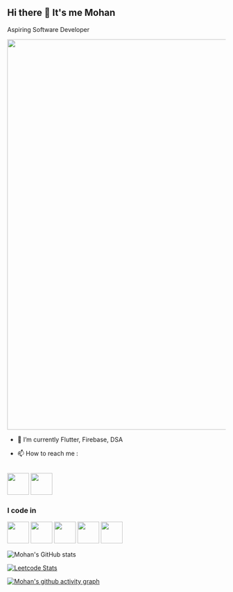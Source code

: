 
## Hi there 👋 It's me Mohan

  

Aspiring Software Developer

<img src="https://github.com/Anmol-Baranwal/Cool-GIFs-For-GitHub/assets/74038190/72903324-cf57-4e90-80a6-ed3c9734e0ed" width="900">

  

- 🌱 I’m currently Flutter, Firebase, DSA

- 📫 How to reach me :

<br />[<img src="https://user-images.githubusercontent.com/74038190/235294012-0a55e343-37ad-4b0f-924f-c8431d9d2483.gif" width="50">](https://www.linkedin.com/in/-mohanraj/) [<img src="https://user-images.githubusercontent.com/74038190/235294013-a33e5c43-a01c-43f6-b44d-a406d8b4ab75.gif" width="50">](https://www.instagram.com/mj_devil_1805/#)
  

### I code in

  
 <img  height="50"  width="50"  src="https://img.icons8.com/color/48/000000/html-5.png"  />  <img  height="50"  width="50"  src="https://img.icons8.com/color/48/000000/css3.png"  /> <img  height="50"  width="50"  src="https://img.icons8.com/color/48/000000/javascript.png"/> <img  height="50"  width="50"  src="https://img.icons8.com/color/48/000000/mysql-logo.png"/> <img height="50" width="50" src="https://icons8.com/icon/GPfHz0SM85FX/java">
  

![Mohan's GitHub stats](https://github-readme-stats.vercel.app/api?username=mohanraj-d&theme=dark&show_icons=true&&hide=issues,contribs)

  

[![Leetcode Stats](https://leetcard.jacoblin.cool/Mohan-raj?ext=contest&theme=dark)](https://leetcode.com/Mohan-raj)

  

[![Mohan's github activity graph](https://github-readme-activity-graph.vercel.app/graph?username=mohanraj-d&bg_color=000000&color=ffffff&line=51f565&point=ffffff&area=true&hide_border=true)](https://github.com/ashutosh00710/github-readme-activity-graph)

